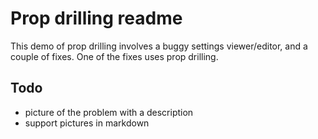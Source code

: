 # Prop drilling readme

This demo of prop drilling involves a buggy settings viewer/editor, and a
couple of fixes. One of the fixes uses prop drilling.

## Todo

- picture of the problem with a description
- support pictures in markdown
